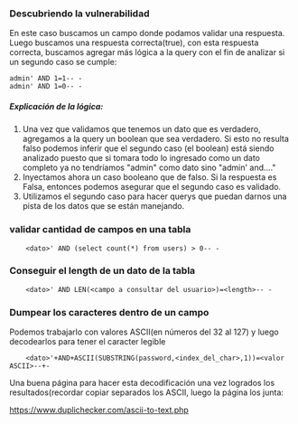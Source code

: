 ### Descubriendo la vulnerabilidad

En este caso buscamos un campo donde podamos validar una respuesta. Luego buscamos una respuesta correcta(true), con esta respuesta correcta, buscamos agregar más lógica a la query con el fin de analizar si un segundo caso se cumple:

    admin' AND 1=1-- -
    admin' AND 1=0-- -

##### Explicación de la lógica:

1. Una vez que validamos que tenemos un dato que es verdadero, agregamos a la query un boolean que sea verdadero. Si esto no resulta falso podemos inferir que el segundo caso (el boolean) está siendo analizado puesto que si tomara todo lo ingresado como un dato completo ya no tendríamos "admin" como dato sino "admin' and...."
2. Inyectamos ahora un caso booleano que de falso. Si la respuesta es Falsa, entonces podemos asegurar que el segundo caso es validado.
3. Utilizamos el segundo caso para hacer querys que puedan darnos una pista de los datos que se están manejando.

### validar cantidad de campos en una tabla

        <dato>' AND (select count(*) from users) > 0-- -

### Conseguir el length de un dato de la tabla

        <dato>' AND LEN(<campo a consultar del usuario>)=<length>-- -

### Dumpear los caracteres dentro de un campo
Podemos trabajarlo con valores ASCII(en números del 32 al 127) y luego decodearlos para tener el caracter legible

        <dato>'+AND+ASCII(SUBSTRING(password,<index_del_char>,1))=<valor ASCII>--+-

Una buena página para hacer esta decodificación una vez logrados los resultados(recordar copiar separados los ASCII, luego la página los junta:

https://www.duplichecker.com/ascii-to-text.php
